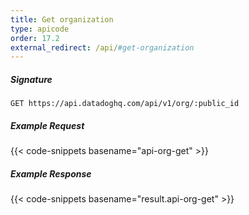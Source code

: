 ```yaml
---
title: Get organization
type: apicode
order: 17.2
external_redirect: /api/#get-organization
---
```


##### Signature
`GET https://api.datadoghq.com/api/v1/org/:public_id`
##### Example Request
{{< code-snippets basename="api-org-get" >}}
##### Example Response
{{< code-snippets basename="result.api-org-get" >}}


